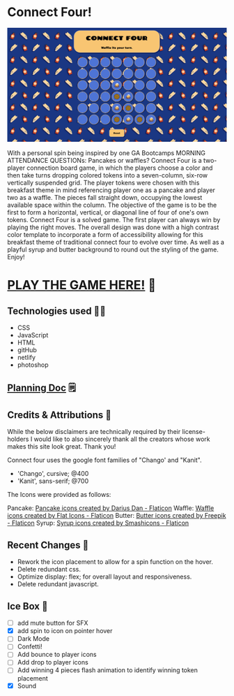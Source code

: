 # Connect Four!

![A completed game of Connect Four on a 7x6 board between pancakes and waffles.](./assets/readmeimg.png)


With a personal spin being inspired by one GA Bootcamps MORNING ATTENDANCE QUESTIONs: Pancakes or waffles? Connect Four is a two-player connection board game, in which the players choose a color and then take turns dropping colored tokens into a seven-column, six-row vertically suspended grid. The player tokens were chosen with this breakfast theme in mind referencing player one as a pancake and player two as a waffle. The pieces fall straight down, occupying the lowest available space within the column. The objective of the game is to be the first to form a horizontal, vertical, or diagonal line of four of one's own tokens. Connect Four is a solved game. The first player can always win by playing the right moves. The overall design was done with a high contrast color template to incorporate a form of accessibility allowing for this breakfast theme of traditional connect four to evolve over time. As well as a playful syrup and butter background to round out the styling of the game. Enjoy! 

# [PLAY THE GAME HERE!](https://connectfour-unit1project-jrobinson.netlify.app/) 🎲

## Technologies used 👨‍💻

- CSS
- JavaScript
- HTML
- gitHub
- netlify
- photoshop

## [Planning Doc](https://docs.google.com/document/d/1-Gs42W7Ls-A1QS3JFA3NVNXFPTjL007KFdtw0VrpOtY/edit?usp=sharing) 🗒️

## Credits & Attributions 🙏

While the below disclaimers are technically required by their license-holders I would like to also sincerely thank all the creators whose work makes this site look great. Thank you!

Connect four uses the google font families of "Chango' and "Kanit".
- 'Chango', cursive; @400
- 'Kanit', sans-serif; @700

The Icons were provided as follows:

Pancake: 
<a href="https://www.flaticon.com/free-icons/pancake" title="pancake icons">Pancake icons created by Darius Dan - Flaticon</a>
Waffle: 
<a href="https://www.flaticon.com/free-icons/waffle" title="waffle icons">Waffle icons created by Flat Icons - Flaticon</a>
Butter: 
<a href="https://www.flaticon.com/free-icons/butter" title="Butter icons">Butter icons created by Freepik - Flaticon</a>
Syrup: 
<a href="https://www.flaticon.com/free-icons/syrup" title="syrup icons">Syrup icons created by Smashicons - Flaticon</a>

## Recent Changes 👏

- Rework the icon placement to allow for a spin function on the hover.
- Delete redundant css.
- Optimize display: flex; for overall layout and responsiveness.
- Delete redundant javascript.

## Ice Box 🍧

- [ ] add mute button for SFX 
- [x] add spin to icon on pointer hover
- [ ] Dark Mode
- [ ] Confetti!
- [ ] Add bounce to player icons
- [ ] Add drop to player icons
- [ ] Add winning 4 pieces flash animation to identify winning token placement
- [x] Sound